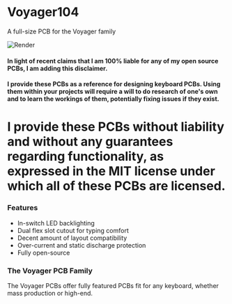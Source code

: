# Voyager104
A full-size PCB for the Voyager family

![Render](https://github.com/ai03-2725/Voyager104/blob/master/Renders/Front.png)

#### In light of recent claims that I am 100% liable for any of my open source PCBs, I am adding this disclaimer.
#### I provide these PCBs as a reference for designing keyboard PCBs. Using them within your projects will require a will to do research of one's own and to learn the workings of them, potentially fixing issues if they exist.
# I provide these PCBs without liability and without any guarantees regarding functionality, as expressed in the MIT license under which all of these PCBs are licensed.

### Features
* In-switch LED backlighting
* Dual flex slot cutout for typing comfort
* Decent amount of layout compatibility
* Over-current and static discharge protection
* Fully open-source

### The Voyager PCB Family
The Voyager PCBs offer fully featured PCBs fit for any keyboard, whether mass production or high-end.
